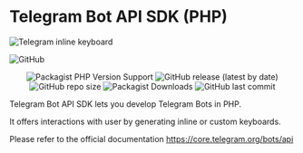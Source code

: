 # Telegram Bot API SDK (PHP)

![Telegram inline keyboard](https://core.telegram.org/file/811140659/1/RRJyulbtLBY/ea6163411c7eb4f4dc)

<img src="https://img.shields.io/github/license/leealexey/TgSDK?style=flat-square" alt="GitHub">

<p align="center">
<img src="https://img.shields.io/packagist/php-v/leealexey/TgSDK?style=flat-square" alt="Packagist PHP Version Support">
<img src="https://img.shields.io/github/v/release/leealexey/TgSDK?style=flat-square" alt="GitHub release (latest by date)">
<img src="https://img.shields.io/github/repo-size/leealexey/TgSDK?style=flat-square" alt="GitHub repo size">
<img src="https://img.shields.io/packagist/dt/leealexey/tgsdk?style=flat-square" alt="Packagist Downloads">
<img src="https://img.shields.io/github/last-commit/leealexey/TgSDK?style=flat-square" alt="GitHub last commit">
</p>

Telegram Bot API SDK lets you develop Telegram Bots in PHP. 

It offers interactions with user by generating inline or custom keyboards.

Please refer to the official documentation https://core.telegram.org/bots/api

